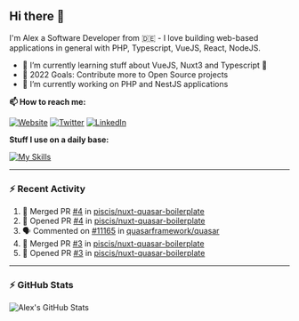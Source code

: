 ## Hi there 👋

I'm Alex a Software Developer from 🇩🇪 - I love building web-based applications in general with PHP, Typescript, VueJS, React, NodeJS.

- 🌱 I’m currently learning stuff about VueJS, Nuxt3 and Typescript 🤣
- 🥅 2022 Goals: Contribute more to Open Source projects
- 🔭 I’m currently working on PHP and NestJS applications

**📫 How to reach me:**

[![Website](https://img.shields.io/website?label=piscis.io&style=for-the-badge&url=https%3A%2F%2Fpiscis.io)](https://piscis.io)
[![Twitter](https://img.shields.io/badge/Twitter-1DA1F2?style=for-the-badge&logo=twitter&logoColor=white)](https://twitter.com/intent/follow?original_referer=https%3A%2F%2Fgithub.com%2Fpiscis&screen_name=piscis168)
[![LinkedIn](https://img.shields.io/badge/LinkedIn-0077B5?style=for-the-badge&logo=linkedin&logoColor=white)](https://linkedin.com/in/alexanderpirsig)

**Stuff I use on a daily base:**

[![My Skills](https://skillicons.dev/icons?i=php,react,vue,js,ts,sass,html,css,bash,docker,git,gitlab,nestjs,vite,nodejs,vscode,nuxtjs,redis,prisma,wordpress,workers&perline=6)](https://piscis.io)


----

### :zap: Recent Activity

<!--START_SECTION:activity-->
1. 🎉 Merged PR [#4](https://github.com/piscis/nuxt-quasar-boilerplate/pull/4) in [piscis/nuxt-quasar-boilerplate](https://github.com/piscis/nuxt-quasar-boilerplate)
2. 💪 Opened PR [#4](https://github.com/piscis/nuxt-quasar-boilerplate/pull/4) in [piscis/nuxt-quasar-boilerplate](https://github.com/piscis/nuxt-quasar-boilerplate)
3. 🗣 Commented on [#11165](https://github.com/quasarframework/quasar/issues/11165) in [quasarframework/quasar](https://github.com/quasarframework/quasar)
4. 🎉 Merged PR [#3](https://github.com/piscis/nuxt-quasar-boilerplate/pull/3) in [piscis/nuxt-quasar-boilerplate](https://github.com/piscis/nuxt-quasar-boilerplate)
5. 💪 Opened PR [#3](https://github.com/piscis/nuxt-quasar-boilerplate/pull/3) in [piscis/nuxt-quasar-boilerplate](https://github.com/piscis/nuxt-quasar-boilerplate)
<!--END_SECTION:activity-->

----

### :zap: GitHub Stats
  <img align="left" alt="Alex's GitHub Stats" src="https://github-readme-stats.piscis.vercel.app/api?username=piscis&show_icons=true&hide_border=true" />

[website]: https://piscis.io
[twitter]: https://twitter.com/piscis168
[linkedin]: https://linkedin.com/in/alexanderpirsig
